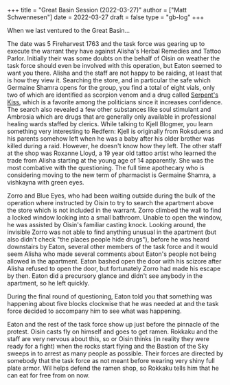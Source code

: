 +++
title = "Great Basin Session (2022-03-27)"
author = ["Matt Schwennesen"]
date = 2022-03-27
draft = false
type = "gb-log"
+++

When we last ventured to the Great Basin...

The date was 5 Fireharvest 1763 and the task force was gearing up to
execute the warrant they have against Alisha's Herbal Remedies and
Tattoo Parlor. Initially their was some doubts on the behalf of Oisin on
weather the task force should even be involved with this operation, but
Eaton seemed to want you there. Alisha and the staff are not happy to be
raiding, at least that is how they view it. Searching the store, and in
particular the safe which Germaine Shamra opens for the group, you find
a total of eight vials, only two of which are identified as scorpion
venom and a drug called
[Serpent's
Kiss](https://aonprd.com/Drugs.aspx?ItemName=Serpent%27s%20Kiss), which is a favorite among the politicians since it increases
confidence. The search also revealed a few other substances like soul
stimulant and Ambrosia which are drugs that are generally only available
in professional healing wards staffed by clerics. While talking to Kjell
Blogmer, you learn something very interesting to Redfern: Kjell is
originally from Roksduens and his parents somehow left when he was a
baby after his older brother was killed during a raid. However, he
doesn't know how they left. The other staff at the shop was Roxanne
Lloyd, a 19 year old tattoo artist who learned the trade from Alisha
starting at the young age of 14 apparently. She was the most combative
with the questioning. The full time apothecary who is considering moving
to the new term of pharmacist is Germaine Shamra, a vishkayna with green
eyes.

Zorro and Blue Eyes, who had been waiting outside during the bulk of the
operation where instructed by Oisin to try to search the apartment above
the store which is not included in the warrant. Zorro climbed the wall
to find a locked window looking into a small bathroom. Unable to open
the window, he was assisted by Oisin's familiar casting knock. Looking
around, the invisible Zorro was not able to find anything unusual in the
apartment (but also didn't check "the places people hide drugs"), before
he was heard downstairs by Eaton, several other members of the task
force and it would seem Alisha who made several comments about Eaton's
people not being allowed in the apartment. Eaton bashed open the door
with his scizore after Alisha refused to open the door, but fortunately
Zorro had made his escape by then. Eaton did a precursory glance and
didn't see anybody in the apartment, so he left quickly.

During the final round of questioning, Eaton told you that something was
happening about five blocks clockwise that he was needed at and the task
force decided to accompany him to see what was happening.

Eaton and the rest of the task force show up just before the pinnacle of
the protest. Oisin casts fly on himself and goes to get ramen. Rokkaku
and the staff are very nervous about this, so or Oisin thinks (in
reality they were ready for a fight) when the rocks start flying and the
Bastion of the Sky sweeps in to arrest as many people as possible. Their
forces are directed by somebody that the task force as not meant before
wearing very shiny full plate armor. Wil helps defend the ramen shop, so
Rokkaku tells him that he can eat for free from on now.
